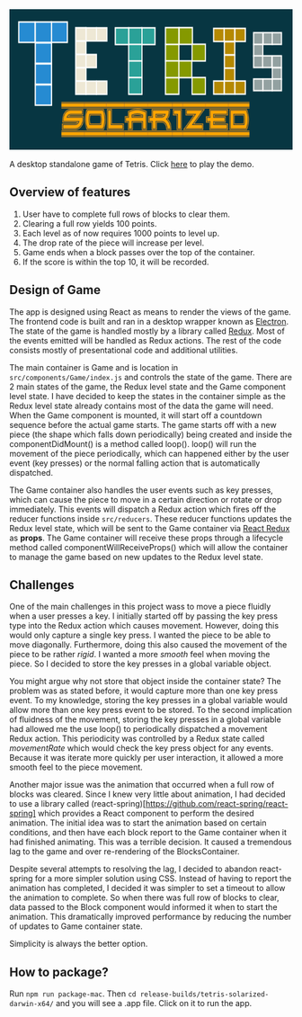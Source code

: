 <img src="https://github.com/Vui-Chee/Tetris-Solarized/blob/master/tetris-header.png" height="250" width="100%" alt="tetris"/>

A desktop standalone game of Tetris. Click [here](https://vui-chee.github.io/tetris-solarized-web/) to play the demo.

## Overview of features
1. User have to complete full rows of blocks to clear them.
2. Clearing a full row yields 100 points.
3. Each level as of now requires 1000 points to level up.
4. The drop rate of the piece will increase per level.
5. Game ends when a block passes over the top of the container.
6. If the score is within the top 10, it will be recorded.

## Design of Game
The app is designed using React as means to render the views of the game. The frontend code is
built and ran in a desktop wrapper known as  [Electron](https://electronjs.org/). The state of the game
is handled mostly by a library called [Redux](https://redux.js.org/introduction/getting-started). Most
of the events emitted will be handled as Redux actions. The rest of the code consists mostly of
presentational code and additional utilities.

The main container is Game and is location in `src/components/Game/index.js` and controls the state of the game.
There are 2 main states of the game, the Redux level state and the Game component level state. I have
decided to keep the states in the container simple as the Redux level state already contains most
of the data the game will need. When the Game component is mounted, it will start off a countdown sequence
before the actual game starts. The game starts off with a new piece (the shape which falls down periodically)
being created and inside the componentDidMount() is a method called loop(). loop() will run the movement
of the piece periodically, which can happened either by the user event (key presses) or the normal falling action
that is automatically dispatched.

The Game container also handles the user events such as key presses, which can cause the piece to move in a
certain direction or rotate or drop immediately. This events will dispatch a Redux action which fires off
the reducer functions inside `src/reducers`. These reducer functions updates the Redux level state, which
will be sent to the Game container via [React Redux](https://react-redux.js.org/) as **props**. The Game
container will receive these props through a lifecycle method called componentWillReceiveProps() which will
allow the container to manage the game based on new updates to the Redux level state. 

## Challenges

One of the main challenges in this project wass to move a piece fluidly when a user presses a key. I initially
started off by passing the key press type into the Redux action which causes movement. However, doing this
would only capture a single key press. I wanted the piece to be able to move diagonally. Furthermore, doing
this also caused the movement of the piece to be rather *rigid*. I wanted a more *smooth* feel when moving
the piece. So I decided to store the key presses in a global variable object. 

You might argue why not store that object inside the container state? The problem was as stated before, it 
would capture more than one key press event. To my knowledge, storing the key presses in a global 
variable would allow more than one key press event to be stored. To the second implication of fluidness of 
the movement, storing the key presses in a global variable had allowed me the use loop() to periodically
dispatched a movement Redux action. This periodicity was controlled by a Redux state called *movementRate* 
which would check the key press object for any events. Because it was iterate more quickly per user 
interaction, it allowed a more smooth feel to the piece movement. 

Another major issue was the animation that occurred when a full row of blocks was cleared. Since I knew very
little about animation, I had decided to use a library called (react-spring)[https://github.com/react-spring/react-spring]
which provides a React component to perform the desired animation. The initial idea was to start the animation
based on certain conditions, and then have each block report to the Game container when it had finished animating.
This was a terrible decision. It caused a tremendous lag to the game and over re-rendering of the BlocksContainer. 

Despite several attempts to resolving the lag, I decided to abandon react-spring for a more simpler
solution using CSS. Instead of having to report the animation has completed, I decided it was simpler to set a
timeout to allow the animation to complete. So when there was full row of blocks to clear, data passed to the 
Block component would informed it when to start the animation. This dramatically improved performance by reducing
the number of updates to Game container state. 

Simplicity is always the better option.

## How to package?
Run `npm run package-mac`. Then `cd release-builds/tetris-solarized-darwin-x64/` and you will
see a .app file. Click on it to run the app.
